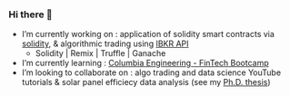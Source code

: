 ### Hi there 👋


- I’m currently working on : application of solidity smart contracts via [solidity](https://docs.soliditylang.org/en/v0.8.4/), & algorithmic trading using [IBKR API](https://www.interactivebrokers.com/en/index.php?f=5041)
    * Solidity | Remix | Truffle | Ganache
- I’m currently learning : [Columbia Engineering - FinTech Bootcamp](https://bootcamp.cvn.columbia.edu/fintech/) 
- I’m looking to collaborate on : algo trading and data science YouTube tutorials & solar panel efficiecy data analysis (see my [Ph.D. thesis](https://github.com/illyanyc/HydrophobicGlassStudies/blob/9aaf9269e54ccf6d33525b7b548664d54b77298a/Hydrophobic%20Fluoropolymer%20Nano-Coatings.pdf))
